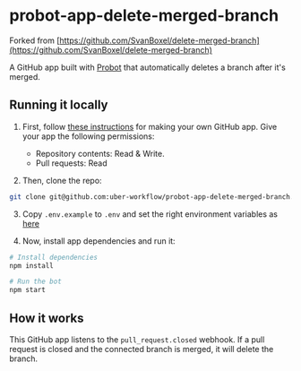 # probot-app-delete-merged-branch

Forked from [https://github.com/SvanBoxel/delete-merged-branch](https://github.com/SvanBoxel/delete-merged-branch)

A GitHub app built with [Probot](https://github.com/probot/probot) that automatically deletes a branch after it's merged.

## Running it locally
1. First, follow [these instructions](https://probot.github.io/docs/development/#configure-a-github-app) for making your own GitHub app.
Give your app the following permissions:
    - Repository contents: Read & Write.
    - Pull requests: Read

2. Then, clone the repo:
```sh
git clone git@github.com:uber-workflow/probot-app-delete-merged-branch.git
```

3. Copy `.env.example` to `.env` and set the right environment variables as [here](https://probot.github.io/docs/development/#configure-a-github-app) 

4. Now, install app dependencies and run it:

```sh
# Install dependencies
npm install

# Run the bot
npm start
```

## How it works
This GitHub app listens to the `pull_request.closed` webhook. If a pull request is closed and the connected branch is merged, it will delete the branch.
